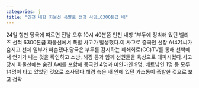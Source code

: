 ```yaml
---
categories: j
title: "인천 내항 화물선 폭발로 선장 사망…6300톤급 배"
---
```

24일 항만 당국에 따르면 전날 오후 10시 40분쯤 인천 내항 1부두에 정박해 있던 벨리즈 선적 6300톤급 화물선에서 폭발 사고가 발생했다.이 사고로 중국인 선장 A(42)씨가 숨지고 선체 일부가 파손됐다.당국은 부두를 감시하는 폐쇄회로(CC)TV를 통해 선박에서 연기가 나는 것을 확인하고 소방, 해경 등과 함께 선원들을 육상으로 대피시켰다.사고 당시 화물선에는 숨진 A씨를 포함해 중국인 4명과 미얀마인 9명, 베트남인 1명 등 모두 14명이 타고 있었던 것으로 조사됐다.해경 측은 배 안에 있던 가스통이 폭발한 것으로 보고 정확